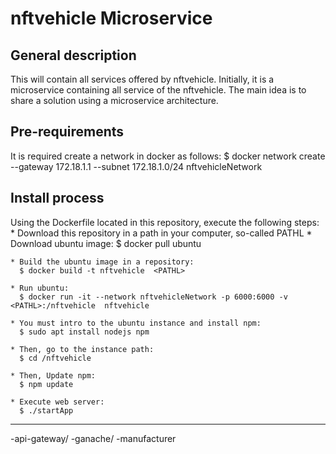 # nftvehicle Microservice
## General description
  This will contain all services offered by nftvehicle. Initially, it is a microservice containing all service of the nftvehicle. The main idea is to share a solution using a microservice architecture.

## Pre-requirements
  It is required create a network in docker as follows:
    $ docker network create --gateway 172.18.1.1 --subnet 172.18.1.0/24 nftvehicleNetwork
 
## Install process
  Using the Dockerfile located in this repository, execute the following steps:
    * Download this repository in a path in your computer, so-called PATHL
    * Download ubuntu image:
      $ docker pull ubuntu
    
    * Build the ubuntu image in a repository:
      $ docker build -t nftvehicle  <PATHL>

    * Run ubuntu: 
      $ docker run -it --network nftvehicleNetwork -p 6000:6000 -v <PATHL>:/nftvehicle  nftvehicle

    * You must intro to the ubuntu instance and install npm:
      $ sudo apt install nodejs npm
    
    * Then, go to the instance path:
      $ cd /nftvehicle

    * Then, Update npm:
      $ npm update
    
    * Execute web server:
      $ ./startApp


  ----
   -api-gateway/
   -ganache/
   -manufacturer
